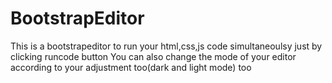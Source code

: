 # BootstrapEditor
This is a bootstrapeditor to run your html,css,js code simultaneoulsy just by clicking runcode button
You can also change the mode of your editor according to your adjustment too(dark and light mode) too
